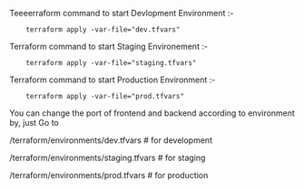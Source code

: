 Teeeerraform command to start Devlopment Environment :-

        terraform apply -var-file="dev.tfvars"

Terraform command to start Staging Environement :-

        terraform apply -var-file="staging.tfvars"

Terraform command to start Production Environment :-

        terraform apply -var-file="prod.tfvars"



You can change the port of frontend and backend according to environment by,
just Go to

/terraform/environments/dev.tfvars           # for development
           
/terraform/environments/staging.tfvars       # for staging
           
/terraform/environments/prod.tfvars          # for production
 
